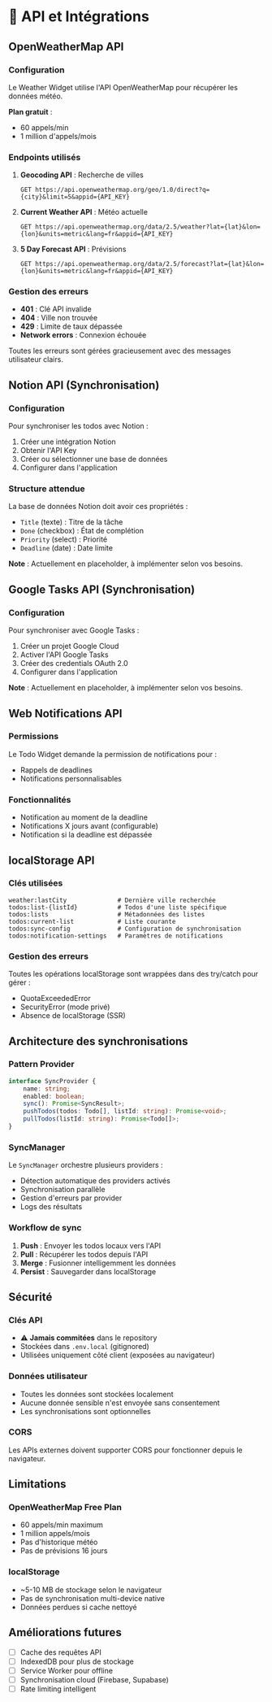 # 🔌 API et Intégrations

## OpenWeatherMap API

### Configuration

Le Weather Widget utilise l'API OpenWeatherMap pour récupérer les données météo.

**Plan gratuit** :

- 60 appels/min
- 1 million d'appels/mois

### Endpoints utilisés

1. **Geocoding API** : Recherche de villes

   ```
   GET https://api.openweathermap.org/geo/1.0/direct?q={city}&limit=5&appid={API_KEY}
   ```

2. **Current Weather API** : Météo actuelle

   ```
   GET https://api.openweathermap.org/data/2.5/weather?lat={lat}&lon={lon}&units=metric&lang=fr&appid={API_KEY}
   ```

3. **5 Day Forecast API** : Prévisions
   ```
   GET https://api.openweathermap.org/data/2.5/forecast?lat={lat}&lon={lon}&units=metric&lang=fr&appid={API_KEY}
   ```

### Gestion des erreurs

- **401** : Clé API invalide
- **404** : Ville non trouvée
- **429** : Limite de taux dépassée
- **Network errors** : Connexion échouée

Toutes les erreurs sont gérées gracieusement avec des messages utilisateur clairs.

## Notion API (Synchronisation)

### Configuration

Pour synchroniser les todos avec Notion :

1. Créer une intégration Notion
2. Obtenir l'API Key
3. Créer ou sélectionner une base de données
4. Configurer dans l'application

### Structure attendue

La base de données Notion doit avoir ces propriétés :

- `Title` (texte) : Titre de la tâche
- `Done` (checkbox) : État de complétion
- `Priority` (select) : Priorité
- `Deadline` (date) : Date limite

**Note** : Actuellement en placeholder, à implémenter selon vos besoins.

## Google Tasks API (Synchronisation)

### Configuration

Pour synchroniser avec Google Tasks :

1. Créer un projet Google Cloud
2. Activer l'API Google Tasks
3. Créer des credentials OAuth 2.0
4. Configurer dans l'application

**Note** : Actuellement en placeholder, à implémenter selon vos besoins.

## Web Notifications API

### Permissions

Le Todo Widget demande la permission de notifications pour :

- Rappels de deadlines
- Notifications personnalisables

### Fonctionnalités

- Notification au moment de la deadline
- Notifications X jours avant (configurable)
- Notification si la deadline est dépassée

## localStorage API

### Clés utilisées

```
weather:lastCity              # Dernière ville recherchée
todos:list-{listId}           # Todos d'une liste spécifique
todos:lists                   # Métadonnées des listes
todos:current-list            # Liste courante
todos:sync-config             # Configuration de synchronisation
todos:notification-settings   # Paramètres de notifications
```

### Gestion des erreurs

Toutes les opérations localStorage sont wrappées dans des try/catch pour gérer :

- QuotaExceededError
- SecurityError (mode privé)
- Absence de localStorage (SSR)

## Architecture des synchronisations

### Pattern Provider

```typescript
interface SyncProvider {
	name: string;
	enabled: boolean;
	sync(): Promise<SyncResult>;
	pushTodos(todos: Todo[], listId: string): Promise<void>;
	pullTodos(listId: string): Promise<Todo[]>;
}
```

### SyncManager

Le `SyncManager` orchestre plusieurs providers :

- Détection automatique des providers activés
- Synchronisation parallèle
- Gestion d'erreurs par provider
- Logs des résultats

### Workflow de sync

1. **Push** : Envoyer les todos locaux vers l'API
2. **Pull** : Récupérer les todos depuis l'API
3. **Merge** : Fusionner intelligemment les données
4. **Persist** : Sauvegarder dans localStorage

## Sécurité

### Clés API

- ⚠️ **Jamais commitées** dans le repository
- Stockées dans `.env.local` (gitignored)
- Utilisées uniquement côté client (exposées au navigateur)

### Données utilisateur

- Toutes les données sont stockées localement
- Aucune donnée sensible n'est envoyée sans consentement
- Les synchronisations sont optionnelles

### CORS

Les APIs externes doivent supporter CORS pour fonctionner depuis le navigateur.

## Limitations

### OpenWeatherMap Free Plan

- 60 appels/min maximum
- 1 million appels/mois
- Pas d'historique météo
- Pas de prévisions 16 jours

### localStorage

- ~5-10 MB de stockage selon le navigateur
- Pas de synchronisation multi-device native
- Données perdues si cache nettoyé

## Améliorations futures

- [ ] Cache des requêtes API
- [ ] IndexedDB pour plus de stockage
- [ ] Service Worker pour offline
- [ ] Synchronisation cloud (Firebase, Supabase)
- [ ] Rate limiting intelligent
